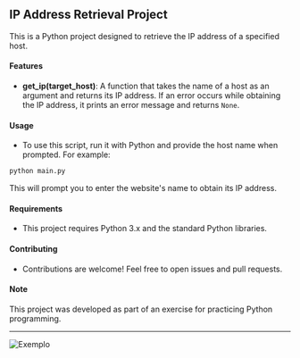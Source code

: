## IP Address Retrieval Project

This is a Python project designed to retrieve the IP address of a specified host.

#### Features

- **get_ip(target_host)**: A function that takes the name of a host as an argument and returns its IP address. If an error occurs while obtaining the IP address, it prints an error message and returns `None`.

#### Usage
- To use this script, run it with Python and provide the host name when prompted. For example:

```python
python main.py
```
This will prompt you to enter the website's name to obtain its IP address.

#### Requirements

- This project requires Python 3.x and the standard Python libraries.

#### Contributing

- Contributions are welcome! Feel free to open issues and pull requests.

#### Note

This project was developed as part of an exercise for practicing Python programming.

---

![Exemplo](https://media.discordapp.net/attachments/1203740621949509652/1209377973136916510/image.png?ex=65e6b401&is=65d43f01&hm=5dc1a04fff4e0a310c5215122d375e7b5b4673a923d1dfd933c343626d782902&=&format=webp&quality=lossless&width=524&height=467)